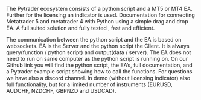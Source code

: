 The Pytrader ecosystem consists of a python script and a MT5 or MT4 EA. Further for the licensing an indicator is used. Documentation for connecting Metatrader 5 and metatrader 4 with Python using a simple drag and drop EA. A full suited solution and fully tested , fast and efficient.

The communication between the python script and the EA is based on websockets. EA is the Server and the python script the Client. It is always query(function / python script) and output(data / server). The EA does not need to run on same computer as the python script is running on. On our Github link you will find the python script, the EA’s, full documentation, and a Pytrader example script showing how to call the functions. For questions we have also a discord channel. In demo (without licensing indicator) also full functionality, but for a limited number of instruments (EURUSD, AUDCHF, NZDCHF, GBPNZD and USDCAD).
